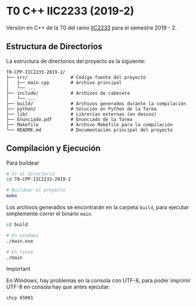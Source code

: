 # T0 C++ IIC2233 (2019-2)
Versión en C++ de la T0 del ramo [IIC2233](https://github.com/iic2233) para el semestre 2019 - 2. 

## Estructura de Directorios

La estructura de directorios del proyecto es la siguiente:

```
T0-CPP-IIC2233-2019-2/
├── src/                # Código fuente del proyecto
│   ├── main.cpp        # Archivo principal
│   └── ...
├── include/            # Archivos de cabecera
│   └── ...
├── build/              # Archivos generados durante la compilación
├── python/             # Solución en Python de la Tarea
├── lib/                # Librerías externas (en desuso)
├── Enunciado.pdf       # Enunciado de la Tarea
├── Makefile            # Archivo Makefile para la compilación
└── README.md           # Documentación principal del proyecto
```

## Compilación y Ejecución

Para buildear

```bash
# Ir al directorio
cd T0-CPP-IIC2233-2019-2

# Buildear el proyecto
make
```

Los archivos generados se encontrarán en la carpeta `build`, para ejecutar simplemente
correr el binario `main`.

```bash
cd build

# En windows
./main.exe

# En linux
./main
```

> [!IMPORTANT]
> En Windows, hay problemas en la consola con UTF-8, para poder imprimir UTF-8 en consola hay que antes ejecutar:
> 
> ```bash
> chcp 65001
> ```
